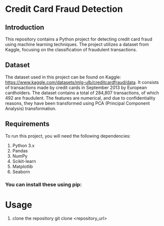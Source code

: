 # Credit Card Fraud Detection
## Introduction 
This repository contains a Python project for detecting credit card fraud using machine learning techniques. The project utilizes a dataset from Kaggle, focusing on the classification of fraudulent transactions.
## Dataset
The dataset used in this project can be found on Kaggle: https://www.kaggle.com/datasets/mlg-ulb/creditcardfraud/data. It consists of transactions made by credit cards in September 2013 by European cardholders. The dataset contains a total of 284,807 transactions, of which 492 are fraudulent. The features are numerical, and due to confidentiality reasons, they have been transformed using PCA (Principal Component Analysis) transformation.
## Requirements
To run this project, you will need the following dependencies:
1. Python 3.x
2. Pandas
3. NumPy
4. Scikit-learn
5. Matplotlib
6. Seaborn
### You can install these using pip:
# Usage
1. clone the repository
git clone <repository_url>

